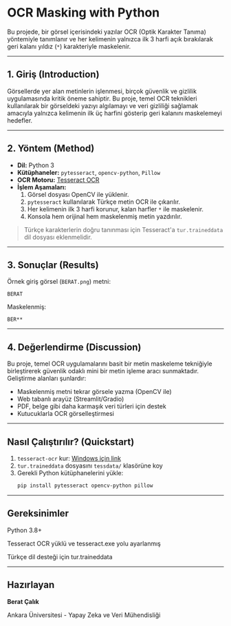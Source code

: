 # OCR Masking with Python 

Bu projede, bir görsel içerisindeki yazılar OCR (Optik Karakter Tanıma) yöntemiyle tanımlanır ve her kelimenin yalnızca ilk 3 harfi açık bırakılarak geri kalanı yıldız (`*`) karakteriyle maskelenir.

---

##  1. Giriş (Introduction)

Görsellerde yer alan metinlerin işlenmesi, birçok güvenlik ve gizlilik uygulamasında kritik öneme sahiptir. Bu proje, temel OCR teknikleri kullanılarak bir görseldeki yazıyı algılamayı ve veri gizliliği sağlamak amacıyla yalnızca kelimenin ilk üç harfini gösterip geri kalanını maskelemeyi hedefler.

---

##  2. Yöntem (Method)

- **Dil:** Python 3
- **Kütüphaneler:** `pytesseract`, `opencv-python`, `Pillow`
- **OCR Motoru:** [Tesseract OCR](https://github.com/tesseract-ocr/tesseract)
- **İşlem Aşamaları:**
  1. Görsel dosyası OpenCV ile yüklenir.
  2. `pytesseract` kullanılarak Türkçe metin OCR ile çıkarılır.
  3. Her kelimenin ilk 3 harfi korunur, kalan harfler `*` ile maskelenir.
  4. Konsola hem orijinal hem maskelenmiş metin yazdırılır.

> Türkçe karakterlerin doğru tanınması için Tesseract'a `tur.traineddata` dil dosyası eklenmelidir.

---

##  3. Sonuçlar (Results)

Örnek giriş görsel (`BERAT.png`) metni:  

`BERAT`

Maskelenmiş:

`BER**`

---

##  4. Değerlendirme (Discussion)

Bu proje, temel OCR uygulamalarını basit bir metin maskeleme tekniğiyle birleştirerek güvenlik odaklı mini bir metin işleme aracı sunmaktadır. Geliştirme alanları şunlardır:

- Maskelenmiş metni tekrar görsele yazma (OpenCV ile)
- Web tabanlı arayüz (Streamlit/Gradio)
- PDF, belge gibi daha karmaşık veri türleri için destek
- Kutucuklarla OCR görselleştirmesi

---

##  Nasıl Çalıştırılır? (Quickstart)

1. `tesseract-ocr` kur: [Windows için link](https://github.com/UB-Mannheim/tesseract/wiki)
2. `tur.traineddata` dosyasını `tessdata/` klasörüne koy
3. Gerekli Python kütüphanelerini yükle:
   ```bash
   pip install pytesseract opencv-python pillow
   ```

---

## Gereksinimler
Python 3.8+

Tesseract OCR yüklü ve tesseract.exe yolu ayarlanmış

Türkçe dil desteği için tur.traineddata

---

## Hazırlayan
**Berat Çalık**

Ankara Üniversitesi - Yapay Zeka ve Veri Mühendisliği

